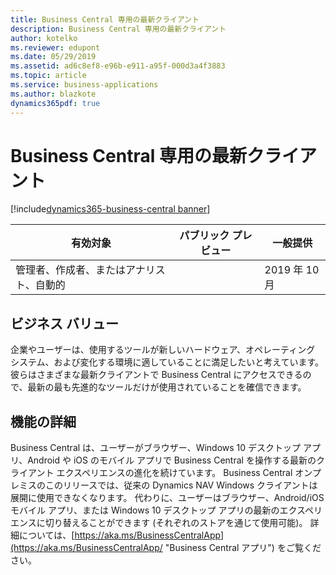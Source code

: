 ```yaml
---
title: Business Central 専用の最新クライアント
description: Business Central 専用の最新クライアント
author: kotelko
ms.reviewer: edupont
ms.date: 05/29/2019
ms.assetid: ad6c8ef8-e96b-e911-a95f-000d3a4f3883
ms.topic: article
ms.service: business-applications
ms.author: blazkote
dynamics365pdf: true
---
```

# Business Central 専用の最新クライアント
[!include[dynamics365-business-central banner](../includes/dynamics365-business-central.md)]

| 有効対象    |  パブリック プレビュー | 一般提供 | 
| ---------- | ---------- |---------- |
|管理者、作成者、またはアナリスト、自動的|| 2019 年 10 月|


## ビジネス バリュー
<!-- bv start -->
企業やユーザーは、使用するツールが新しいハードウェア、オペレーティング システム、および変化する環境に適していることに満足したいと考えています。 彼らはさまざまな最新クライアントで Business Central にアクセスできるので、最新の最も先進的なツールだけが使用されていることを確信できます。
<!-- bv end -->



## 機能の詳細
<!--feature detail start -->

<!--note from editor: What is the correct name? Business Central On Prem or Business Central on-premises? In the topic migrations-cloud. Here's that snippet: "...certain scenarios around migrating from Business Central On Prem, NAV 2018, GP 2018 R2 and SL 2018 R2." Answer from Eva: It's Business Central on-premises and Business Central online, but people tend to forget....-->

Business Central は、ユーザーがブラウザー、Windows 10 デスクトップ アプリ、Android や iOS のモバイル アプリで Business Central を操作する最新のクライアント エクスペリエンスの進化を続けています。 Business Central オンプレミスのこのリリースでは、従来の Dynamics NAV Windows クライアントは展開に使用できなくなります。 代わりに、ユーザーはブラウザー、Android/iOS モバイル アプリ、または Windows 10 デスクトップ アプリの最新のエクスペリエンスに切り替えることができます (それぞれのストアを通じて使用可能)。 詳細については、[https://aka.ms/BusinessCentralApp](https://aka.ms/BusinessCentralApp/ "Business Central アプリ") をご覧ください。 

<!--feature detail end -->










